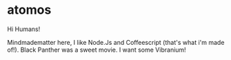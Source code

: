 # atomos

Hi Humans!

Mindmadematter here, I like Node.Js and Coffeescript (that's what i'm made of!).
Black Panther was a sweet movie. I want some Vibranium! 
